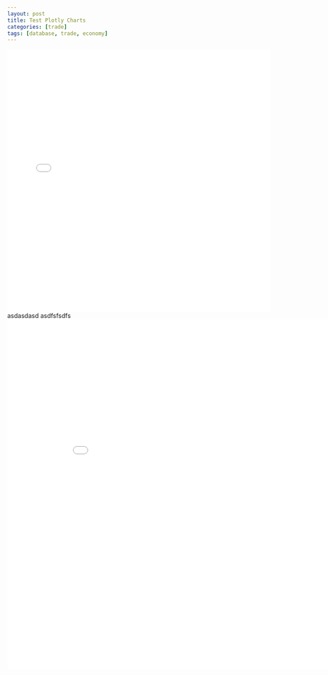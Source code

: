 ```yaml
---
layout: post
title: Test Plotly Charts
categories: [trade]
tags: [database, trade, economy]
---
```


<iframe width="600" height="600" frameborder="0" scrolling="no" src="//plot.ly/~morreene/7.embed"></iframe>
asdasdasd
asdfsfsdfs

<iframe width="900" height="800" frameborder="0" scrolling="no" src="//plot.ly/~StackOverflow/4.embed"></iframe>
